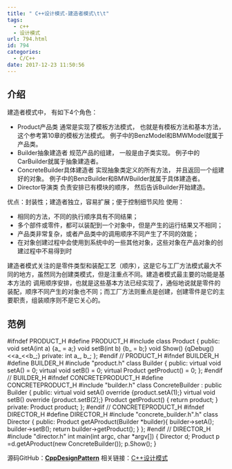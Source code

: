 ```yaml
---
title: " C++设计模式-建造者模式\t\t"
tags:
  - c++
  - 设计模式
url: 794.html
id: 794
categories:
  - C/C++
date: 2017-12-23 11:50:56
---
```


介绍
--

建造者模式中， 有如下4个角色：

*   Product产品类 通常是实现了模板方法模式， 也就是有模板方法和基本方法， 这个参考第10章的模板方法模式。 例子中的BenzModel和BMWModel就属于产品类。
*   Builder抽象建造者 规范产品的组建， 一般是由子类实现。 例子中的CarBuilder就属于抽象建造者。
*   ConcreteBuilder具体建造者 实现抽象类定义的所有方法， 并且返回一个组建好的对象。 例子中的BenzBuilder和BMWBuilder就属于具体建造者。
*   Director导演类 负责安排已有模块的顺序， 然后告诉Builder开始建造。

优点：封装性；建造者独立，容易扩展；便于控制细节风险 使用：

*   相同的方法，不同的执行顺序具有不同结果；
*   多个部件或零件，都可以装配到一个对象中，但是产生的运行结果又不相同；
*   产品类非常复杂，或者产品类中的调用顺序不同产生了不同的效能；
*   在对象创建过程中会使用到系统中的一些其他对象，这些对象在产品对象的创建过程中不易得到时

建造者模式关注的是零件类型和装配工艺（顺序），这是它与工厂方法模式最大不同的地方，虽然同为创建类模式，但是注重点不同。建造者模式最主要的功能是基本方法的 调用顺序安排，也就是这些基本方法已经实现了，通俗地说就是零件的装配，顺序不同产生的对象也不同；而工厂方法则重点是创建，创建零件是它的主要职责，组装顺序则不是它关心的。

范例
--

#ifndef PRODUCT_H
#define PRODUCT_H
#include <QDebug>
class Product {
public:
    void setA(int a) {a_ = a;}
    void setB(int b) {b_ = b;}
    void Show() {qDebug()<<a_<<b_;}
private:
    int a_, b_;
};
#endif // PRODUCT_H
#ifndef BUILDER_H
#define BUILDER_H
#include "product.h"
class Builder {
public:
    virtual void setA() = 0;
    virtual void setB() = 0;
    virtual Product getProduct() = 0;
};
#endif // BUILDER_H
#ifndef CONCRETEPRODUCT_H
#define CONCRETEPRODUCT_H
#include "builder.h"
class ConcreteBuilder : public Builder {
public:
    virtual void setA() override {product.setA(1);}
    virtual void setB() override {product.setB(2);}
    Product getProduct() {
        return product;
    }
private:
    Product product;
};
#endif // CONCRETEPRODUCT_H
#ifndef DIRECTOR_H
#define DIRECTOR_H
#include "concrete_builder.h".h"
class Director {
public:
    Product getAProduct(Builder *builder){
        builder->setA();
        builder->setB();
        return builder->getProduct();
    }
};
#endif // DIRECTOR_H
#include "director.h"
int main(int argc, char *argv\[\]) {
    Director d;
    Product p =d.getAProduct(new ConcreteBuilder());
    p.Show();
}

源码GitHub：**[CppDesignPattern](https://github.com/TechieL/CppDesignPattern)** 相关链接：[C++设计模式](http://techieliang.com/2017/12/764/)